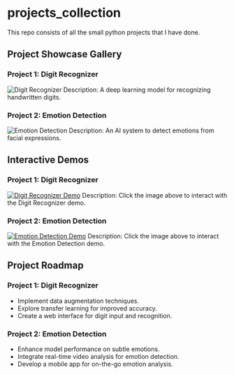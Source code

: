 # projects_collection
This repo consists of all the small python projects that I have done.

## Project Showcase Gallery

### Project 1: Digit Recognizer
![Digit Recognizer](path/to/digit_recognizer_screenshot.png)
Description: A deep learning model for recognizing handwritten digits.

### Project 2: Emotion Detection
![Emotion Detection](path/to/emotion_detection_screenshot.png)
Description: An AI system to detect emotions from facial expressions.

<!-- Add more projects as needed -->

## Interactive Demos

### Project 1: Digit Recognizer
[![Digit Recognizer Demo](https://codepen.io/username/pen/ABC123/image/large.png)](https://codepen.io/username/full/ABC123/)
Description: Click the image above to interact with the Digit Recognizer demo.

### Project 2: Emotion Detection
[![Emotion Detection Demo](https://codepen.io/username/pen/XYZ456/image/large.png)](https://codepen.io/username/full/XYZ456/)
Description: Click the image above to interact with the Emotion Detection demo.

<!-- Add more projects as needed -->


## Project Roadmap

### Project 1: Digit Recognizer
- Implement data augmentation techniques.
- Explore transfer learning for improved accuracy.
- Create a web interface for digit input and recognition.

### Project 2: Emotion Detection
- Enhance model performance on subtle emotions.
- Integrate real-time video analysis for emotion detection.
- Develop a mobile app for on-the-go emotion analysis.

<!-- Add roadmap for other projects as needed -->

